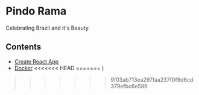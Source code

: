 # Pindo Rama

Celebrating Brazil and it's Beauty.

## Contents

- [Create React App](./docs/create-react-app-readme.md)
- [Docker](./docs/docker.md)
<<<<<<< HEAD
=======
)
>>>>>>> 9f03ab713ea297faa237f0f9d6cd379efbc6e586
